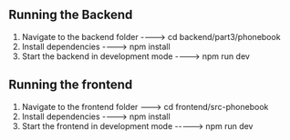 ## Running the Backend

1. Navigate to the backend folder ----> cd backend/part3/phonebook
2. Install dependencies ----> npm install 
3. Start the backend in development mode ----> npm run dev

## Running the frontend

1. Navigate to the frontend folder ---> cd frontend/src-phonebook
2. Install dependencies ----> npm install
3. Start the frontend in development mode -----> npm run dev
